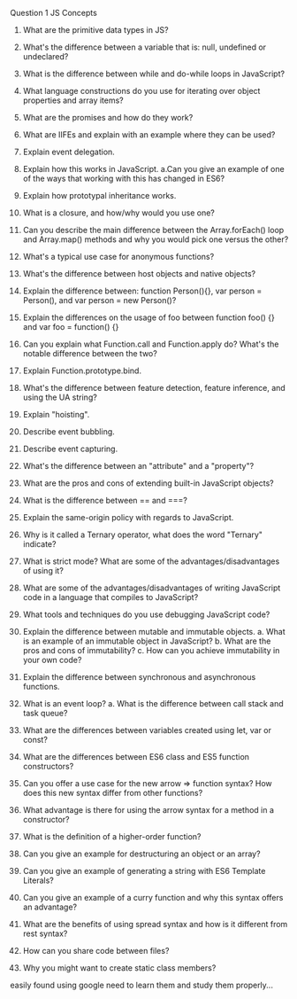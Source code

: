 Question 1
JS Concepts

1. What are the primitive data types in JS?

2. What's the difference between a variable that is: null, undefined or undeclared?

3. What is the difference between while and do-while loops in JavaScript?

4. What language constructions do you use for iterating over object properties and array items?

5. What are the promises and how do they work?

6. What are IIFEs and explain with an example where they can be used?

7. Explain event delegation.

8. Explain how this works in JavaScript.
a.Can you give an example of one of the ways that working with this has changed in ES6?

9. Explain how prototypal inheritance works.

10. What is a closure, and how/why would you use one?

11. Can you describe the main difference between the Array.forEach() loop and Array.map() methods and why you would pick one versus the other?

12. What's a typical use case for anonymous functions?

13. What's the difference between host objects and native objects?

14. Explain the difference between: function Person(){}, var person = Person(), and var person = new Person()?

15. Explain the differences on the usage of foo between function foo() {} and var foo = function() {}

16. Can you explain what Function.call and Function.apply do? What's the notable difference between the two?

17. Explain Function.prototype.bind.

18. What's the difference between feature detection, feature inference, and using the UA string?

19. Explain "hoisting".

20. Describe event bubbling.

21. Describe event capturing.

22. What's the difference between an "attribute" and a "property"?

23. What are the pros and cons of extending built-in JavaScript objects?

24. What is the difference between == and ===?

25. Explain the same-origin policy with regards to JavaScript.

26. Why is it called a Ternary operator, what does the word "Ternary" indicate?

27. What is strict mode? What are some of the advantages/disadvantages of using it?

28. What are some of the advantages/disadvantages of writing JavaScript code in a language that compiles to JavaScript?

29. What tools and techniques do you use debugging JavaScript code?

30. Explain the difference between mutable and immutable objects.
a. What is an example of an immutable object in JavaScript?
b. What are the pros and cons of immutability?
c. How can you achieve immutability in your own code?

31. Explain the difference between synchronous and asynchronous functions.

32. What is an event loop?
a. What is the difference between call stack and task queue?

33. What are the differences between variables created using let, var or const?

34. What are the differences between ES6 class and ES5 function constructors?

35. Can you offer a use case for the new arrow => function syntax? How does this new syntax differ from other functions?

36. What advantage is there for using the arrow syntax for a method in a constructor?

37. What is the definition of a higher-order function?

38. Can you give an example for destructuring an object or an array?

39. Can you give an example of generating a string with ES6 Template Literals?

40. Can you give an example of a curry function and why this syntax offers an advantage?

41. What are the benefits of using spread syntax and how is it different from rest syntax?

42. How can you share code between files?

43. Why you might want to create static class members?

easily found using google
need to learn them and study them properly...
